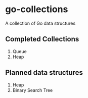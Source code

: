 # go-collections

A collection of Go data structures

## Completed Collections
1. Queue
2. Heap

## Planned data structures

1. Heap
2. Binary Search Tree
